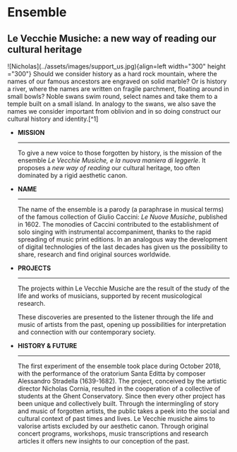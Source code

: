 # Ensemble

## Le Vecchie Musiche: a new way of reading our cultural heritage
<div class="grid" markdown>
![Nicholas](../assets/images/support_us.jpg){align=left width="300" height ="300"} Should we consider history as a hard rock mountain, where the names of our famous ancestors are engraved on solid marble? Or is history a river, where the names are written on fragile parchment, floating around in small bowls? Noble swans swim round, select names and take them to a temple built on a small island. In analogy to the swans, we also save the names we consider important from oblivion and in so doing construct our cultural history and identity.[^1]
</div>

<div class="grid cards" markdown>

-   __MISSION__

    ---

    To give a new voice to those forgotten by history, is the mission of the ensemble _Le Vecchie Musiche, e la nuova maniera di leggerle_. It proposes a _new way of reading_ our cultural heritage, too often dominated by a rigid aesthetic canon.

-   __NAME__

    ---

    The name of the ensemble is a parody (a paraphrase in musical terms) of the famous collection of Giulio Caccini: _Le Nuove Musiche_, published in 1602. The monodies of Caccini contributed to the establishment of solo singing with instrumental accompaniment, thanks to the rapid spreading of music print editions. In an analogous way the development of digital technologies of the last decades has given us the possibility to share, research and find original sources worldwide.

- __PROJECTS__
    
    ---

    The projects within Le Vecchie Musiche are the result of the study of the life and works of musicians, supported by recent musicological research.

    These discoveries are presented to the listener through the life and music of artists from the past, opening up possibilities for interpretation and connection with our contemporary society.

- __HISTORY & FUTURE__
    
    ---
    
    The first experiment of the ensemble took place during October 2018, with the performance of the oratorium Santa Editta by composer Alessandro Stradella (1639-1682). The project, conceived by the artistic director Nicholas Cornia, resulted in the cooperation of a collective of students at the Ghent Conservatory. Since then every other project has been unique and collectively built. Through the intermingling of story and music of forgotten artists, the public takes a peek into the social and cultural context of past times and lives. Le Vecchie musiche aims to valorise artists excluded by our aesthetic canon. Through original concert programs, workshops, music transcriptions and research articles it offers new insights to our conception of the past.

</div>


[^1]: Reference to the voyage of Astolfo to the moon in Ariosto’s _Orlando Furioso_, Canto XXXV.
